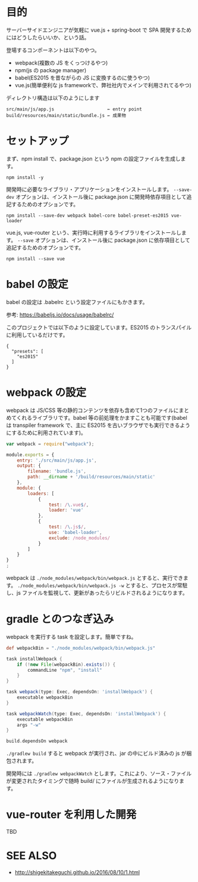 # 目的

サーバーサイドエンジニアが気軽に vue.js + spring-boot で SPA 開発するためにはどうしたらいいか、という話。

登場するコンポーネントは以下のやつ。

 * webpack(複数の JS をくっつけるやつ)
 * npm(js の package manager)
 * babel(ES2015 を昔ながらの JS に変換するのに使うやつ)
 * vue.js(簡単便利な js frameworkで、弊社社内でメインで利用されてるやつ)
 
ディレクトリ構造は以下のようにします

    src/main/js/app.js                    ← entry point
    build/resources/main/static/bundle.js ← 成果物

# セットアップ

まず、npm install で、package.json という npm の設定ファイルを生成します。

    npm install -y

開発時に必要なライブラリ・アプリケーションをインストールします。
`--save-dev` オプションは、インストール後に package.json に開発時依存項目として追記するためのオプションです。

    npm install --save-dev webpack babel-core babel-preset-es2015 vue-loader

vue.js, vue-router という、実行時に利用するライブラリをインストールします。
`--save` オプションは、インストール後に package.json に依存項目として追記するためのオプションです。

    npm install --save vue

# babel の設定

babel の設定は .babelrc という設定ファイルにもかきます。

参考: https://babeljs.io/docs/usage/babelrc/

このプロジェクトでは以下のように設定しています。ES2015 のトランスパイルに利用しているだけです。

```
{
  "presets": [
    "es2015"
  ]
}
```

# webpack の設定

webpack は JS/CSS 等の静的コンテンツを依存も含めて1つのファイルにまとめてくれるライブラリです。babel 等の前処理をかますことも可能です(babel は transpiler framework で、主に ES2015 を古いブラウザでも実行できるようにするために利用されています)。

```javascript
var webpack = require("webpack");

module.exports = {
    entry: './src/main/js/app.js',
    output: {
        filename: 'bundle.js',
        path: __dirname + '/build/resources/main/static'
    },
    module: {
        loaders: [
            {
                test: /\.vue$/,
                loader: 'vue'
            },
            {
                test: /\.js$/,
                use: 'babel-loader',
                exclude: /node_modules/
            }
        ]
    }
}
;
```

webpack は `./node_modules/webpack/bin/webpack.js` とすると、実行できます。
`./node_modules/webpack/bin/webpack.js -w` とすると、プロセスが常駐し、js ファイルを監視して、更新があったらリビルドされるようになります。

# gradle とのつなぎ込み

webpack を実行する task を設定します。簡単ですね。

```groovy
def webpackBin = "./node_modules/webpack/bin/webpack.js"

task installWebpack {
    if (!new File(webpackBin).exists()) {
        commandLine "npm", "install"
    }
}

task webpack(type: Exec, dependsOn: 'installWebpack') {
    executable webpackBin
}

task webpackWatch(type: Exec, dependsOn: 'installWebpack') {
    executable webpackBin
    args "-w"
}

build.dependsOn webpack
```

`./gradlew build` すると webpack が実行され、jar の中にビルド済みの js が梱包されます。

開発時には `./gradlew webpackWatch` とします。これにより、ソース・ファイルが変更されたタイミングで随時 build/ にファイルが生成されるようになります。

# vue-router を利用した開発

TBD

# SEE ALSO

 * http://shigekitakeguchi.github.io/2016/08/10/1.html
